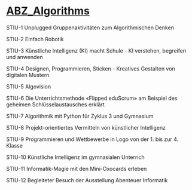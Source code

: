 # [ABZ_Algorithms](https://www.abz.inf.ethz.ch/schweizer-tag-fur-den-informatikunterricht/stiu-2022/)


STIU-1  Unplugged Gruppenaktivitäten zum Algorithmischen Denken

STIU-2  Einfach Robotik

STIU-3  Künstliche Intelligenz (KI) macht Schule - KI verstehen, begreifen und anwenden

STIU-4  Designen, Programmieren, Sticken - Kreatives Gestalten von digitalen Mustern

STIU-5  Algovision

STIU-6  Die Unterrichtsmethode «Flipped eduScrum» am Beispiel des geheimen Schlüsselaustausches erklärt

STIU-7  Algorithmik mit Python für Zyklus 3 und Gymnasium

STIU-8  Projekt-orientiertes Vermitteln von künstlicher Intelligenz

STIU-9  Programmieren und Wettbewerbe in Logo von der 1. bis zur 4. Klasse

STIU-10 Künstliche Intelligenz im gymnasialen Unterrich

STIU-11 Informatik-Magie mit den Mini-Oxocards erleben

STIU-12  Begleiteter Besuch der Ausstellung Abenteuer Informatik
